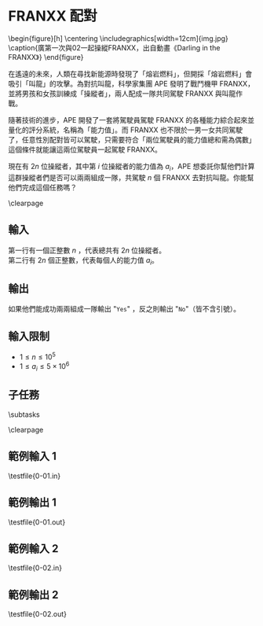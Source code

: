# FRANXX 配對

\begin{figure}[h]
\centering
\includegraphics[width=12cm]{img.jpg}
\caption{廣第一次與02一起操縱FRANXX，出自動畫《Darling in the FRANXX》}
\end{figure}

在遙遠的未來，人類在尋找新能源時發現了「熔岩燃料」，但開採「熔岩燃料」會吸引「叫龍」的攻擊。為對抗叫龍，科學家集團 APE 發明了戰鬥機甲 FRANXX，並將男孩和女孩訓練成「操縱者」，兩人配成一隊共同駕駛 FRANXX 與叫龍作戰。

隨著技術的進步，APE 開發了一套將駕駛員駕駛 FRANXX 的各種能力綜合起來並量化的評分系統，名稱為「能力值」。而 FRANXX 也不限於一男一女共同駕駛了，任意性別配對皆可以駕駛，只需要符合「兩位駕駛員的能力值總和需為偶數」這個條件就能讓這兩位駕駛員一起駕駛 FRANXX。

現在有 $2n$ 位操縱者，其中第 $i$ 位操縱者的能力值為 $a_i$，APE 想委託你幫他們計算這群操縱者們是否可以兩兩組成一隊，共駕駛 $n$ 個 FRANXX 去對抗叫龍。你能幫他們完成這個任務嗎？

\clearpage

## 輸入
第一行有一個正整數 $n$ ，代表總共有 $2n$ 位操縱者。\
第二行有 $2n$ 個正整數，代表每個人的能力值 $a_i$。

## 輸出
如果他們能成功兩兩組成一隊輸出 "`Yes`" ，反之則輸出 "`No`"（皆不含引號）。

## 輸入限制
- $1 \leq n \leq 10^5$
- $1 \leq a_i \leq 5 \times 10^6$

## 子任務
\subtasks

\clearpage

## 範例輸入 1
\testfile{0-01.in}

## 範例輸出 1
\testfile{0-01.out}

## 範例輸入 2
\testfile{0-02.in}

## 範例輸出 2
\testfile{0-02.out}
